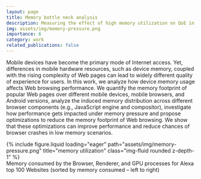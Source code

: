```yaml
---
layout: page
title: Memory bottle neck analysis
description: Measuring the effect of high memory utilization on QoE in low-end mobile devices
img: assets/img/memory-pressure.png
importance: 6
category: work
related_publications: false
---
```


Mobile devices have become the primary mode of Internet access. Yet, differences in mobile hardware resources, such as device memory, coupled with the rising complexity of Web pages can lead to widely different quality of experience for users. In this work, we analyze how device memory usage affects Web browsing performance. We quantify the memory footprint of popular Web pages over different mobile devices, mobile browsers, and Android versions, analyze the induced memory distribution across different browser components (e.g., JavaScript engine and compositor), investigate how performance gets impacted under memory pressure and propose optimizations to reduce the memory footprint of Web browsing. We show that these optimizations can improve performance and reduce chances of browser crashes in low memory scenarios.

<div class="row">
    <div class="col-sm mt-3 mt-md-0">
        {% include figure.liquid loading="eager" path="assets/img/memory-pressure.png" title="memory utilization" class="img-fluid rounded z-depth-1" %}
    </div>
</div>
<div class="caption">
    Memory consumed by the Browser, Renderer, and GPU processes for Alexa top 100 Websites (sorted by memory consumed – left to right)
</div>
